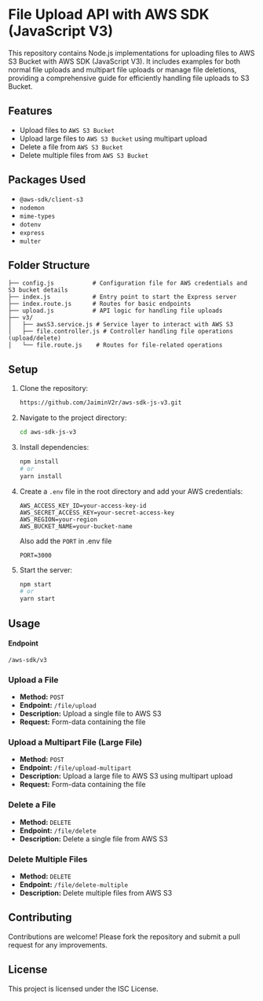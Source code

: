 # File Upload API with AWS SDK (JavaScript V3)

This repository contains Node.js implementations for uploading files to AWS S3 Bucket with AWS SDK (JavaScript V3). It includes examples for both normal file uploads and multipart file uploads or manage file deletions, providing a comprehensive guide for efficiently handling file uploads to S3 Bucket.

## Features

- Upload files to `AWS S3 Bucket`
- Upload large files to `AWS S3 Bucket` using multipart upload
- Delete a file from `AWS S3 Bucket`
- Delete multiple files from `AWS S3 Bucket`

## Packages Used

- `@aws-sdk/client-s3`
- `nodemon`
- `mime-types`
- `dotenv`
- `express`
- `multer`

## Folder Structure

```
├── config.js           # Configuration file for AWS credentials and S3 bucket details
├── index.js            # Entry point to start the Express server
├── index.route.js      # Routes for basic endpoints
├── upload.js           # API logic for handling file uploads
├── v3/
│   ├── awsS3.service.js # Service layer to interact with AWS S3
│   ├── file.controller.js # Controller handling file operations (upload/delete)
│   └── file.route.js    # Routes for file-related operations
```

## Setup

1. Clone the repository:

   ```sh
   https://github.com/JaiminV2r/aws-sdk-js-v3.git
   ```

2. Navigate to the project directory:

   ```sh
   cd aws-sdk-js-v3
   ```

3. Install dependencies:

   ```sh
   npm install
   # or
   yarn install
   ```

4. Create a `.env` file in the root directory and add your AWS credentials:

   ```
   AWS_ACCESS_KEY_ID=your-access-key-id
   AWS_SECRET_ACCESS_KEY=your-secret-access-key
   AWS_REGION=your-region
   AWS_BUCKET_NAME=your-bucket-name
   ```

   Also add the `PORT` in .env file

   ```
   PORT=3000
   ```

5. Start the server:
   ```sh
   npm start
   # or
   yarn start
   ```

## Usage

#### Endpoint

```
/aws-sdk/v3
```

### Upload a File

- **Method:** `POST`
- **Endpoint:** `/file/upload`
- **Description:** Upload a single file to AWS S3
- **Request:** Form-data containing the file

### Upload a Multipart File (Large File)

- **Method:** `POST`
- **Endpoint:** `/file/upload-multipart`
- **Description:** Upload a large file to AWS S3 using multipart upload
- **Request:** Form-data containing the file

### Delete a File

- **Method:** `DELETE`
- **Endpoint:** `/file/delete`
- **Description:** Delete a single file from AWS S3

### Delete Multiple Files

- **Method:** `DELETE`
- **Endpoint:** `/file/delete-multiple`
- **Description:** Delete multiple files from AWS S3

## Contributing

Contributions are welcome! Please fork the repository and submit a pull request for any improvements.

## License

This project is licensed under the ISC License.
